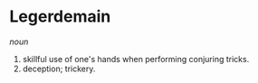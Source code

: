# Legerdemain

*noun*
1. skillful use of one's hands when performing conjuring tricks.
2. deception; trickery.
